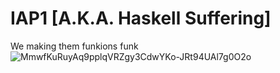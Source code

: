 # IAP1 [A.K.A. Haskell Suffering]
We making them funkions funk
![MmwfKuRuyAq9pplqVRZgy3CdwYKo-JRt94UAl7g0O2o](https://user-images.githubusercontent.com/99841652/232944518-44361588-8d0d-4a10-bfba-2d9122dd1caa.png)

